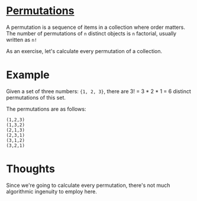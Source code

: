 # [Permutations](https://en.wikipedia.org/wiki/Permutation)

A permutation is a sequence of items in a collection where order matters.
The number of permutations of `n` distinct objects is `n` factorial,
usually written as `n!`

As an exercise, let's calculate every permutation of a collection.

# Example

Given a set of three numbers: `{1, 2, 3}`, there are 3! = 3 * 2 * 1 = 6
distinct permutations of this set.

The permutations are as follows:

```
(1,2,3)
(1,3,2)
(2,1,3)
(2,3,1)
(3,1,2)
(3,2,1)
```

# Thoughts

Since we're going to calculate every permutation, there's not much
algorithmic ingenuity to employ here.
